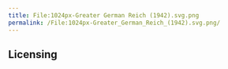 ```yaml
---
title: File:1024px-Greater German Reich (1942).svg.png
permalink: /File:1024px-Greater_German_Reich_(1942).svg.png/
---
```


## Licensing